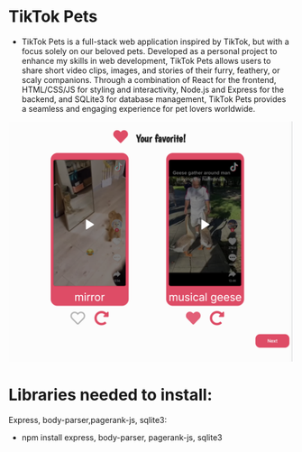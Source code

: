 # TikTok Pets
- TikTok Pets is a full-stack web application inspired by TikTok, but with a focus solely on our beloved pets. Developed as a personal project to enhance my skills in web development, TikTok Pets allows users to share short video clips, images, and stories of their furry, feathery, or scaly companions. Through a combination of React for the frontend, HTML/CSS/JS for styling and interactivity, Node.js and Express for the backend, and SQLite3 for database management, TikTok Pets provides a seamless and engaging experience for pet lovers worldwide.


![TikTok Image](tiktok.png)

# Libraries needed to install:
Express, body-parser,pagerank-js, sqlite3:
- npm install express, body-parser, pagerank-js, sqlite3 

